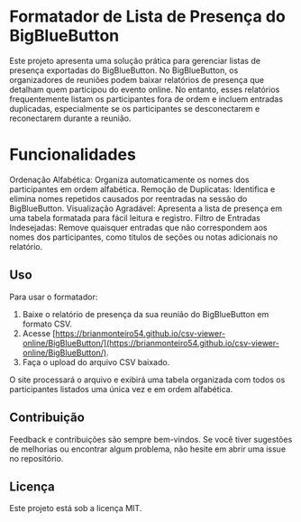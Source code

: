 # Formatador de Lista de Presença do BigBlueButton

Este projeto apresenta uma solução prática para gerenciar listas de presença exportadas do BigBlueButton. No BigBlueButton, os organizadores de reuniões podem baixar relatórios de presença que detalham quem participou do evento online. No entanto, esses relatórios frequentemente listam os participantes fora de ordem e incluem entradas duplicadas, especialmente se os participantes se desconectarem e reconectarem durante a reunião.

# Funcionalidades

Ordenação Alfabética: Organiza automaticamente os nomes dos participantes em ordem alfabética.
Remoção de Duplicatas: Identifica e elimina nomes repetidos causados por reentradas na sessão do BigBlueButton.
Visualização Agradável: Apresenta a lista de presença em uma tabela formatada para fácil leitura e registro.
Filtro de Entradas Indesejadas: Remove quaisquer entradas que não correspondem aos nomes dos participantes, como títulos de seções ou notas adicionais no relatório.

## Uso
Para usar o formatador:
1. Baixe o relatório de presença da sua reunião do BigBlueButton em formato CSV.
2. Acesse [https://brianmonteiro54.github.io/csv-viewer-online/BigBlueButton/](https://brianmonteiro54.github.io/csv-viewer-online/BigBlueButton/).
3. Faça o upload do arquivo CSV baixado.

O site processará o arquivo e exibirá uma tabela organizada com todos os participantes listados uma única vez e em ordem alfabética.

## Contribuição
Feedback e contribuições são sempre bem-vindos. Se você tiver sugestões de melhorias ou encontrar algum problema, não hesite em abrir uma issue no repositório.

## Licença
Este projeto está sob a licença MIT.
